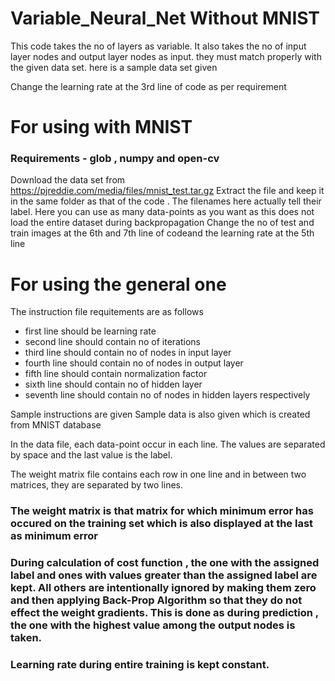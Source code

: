 # Variable_Neural_Net Without MNIST

This code takes the no of layers as variable. It also takes the no of input layer nodes and output layer nodes as input. they must match properly with the given data set. here is a sample data set given

Change the learning rate at the 3rd line of code as per requirement

# For using with MNIST

### Requirements - glob , numpy and open-cv

Download the data set from https://pjreddie.com/media/files/mnist_test.tar.gz
Extract the file and keep it in the same folder as that of the code . The filenames here actually tell their label.
Here you can use as many data-points as you want as this does not load the entire dataset during backpropagation
Change the no of test and train images at the 6th and 7th line of codeand the learning rate at the 5th line

# For using the general one

The instruction file requitements are as follows
- first line should be learning rate
- second line should contain no of iterations
- third line should contain no of nodes in input layer
- fourth line should contain no of nodes in output layer
- fifth line should contain normalization factor
- sixth line should contain no of hidden layer
- seventh line should contain no of nodes in hidden layers respectively

Sample instructions are given
Sample data is also given which is created from MNIST database

In the data file, each data-point occur in each line. The values are separated by space and the last value is the label.

The weight matrix file contains each row in one line and in between two matrices, they are separated by two lines.
### The weight matrix is that matrix for which minimum error has occured on the training set which is also displayed at the last as minimum error
### During calculation of cost function , the one with the assigned label and ones with values greater than the assigned label are kept. All others are intentionally ignored by making them zero and then applying Back-Prop Algorithm so that they do not effect the weight gradients. This is done as during prediction , the one with the highest value among the output nodes is taken.
### Learning rate during entire training is kept constant.
